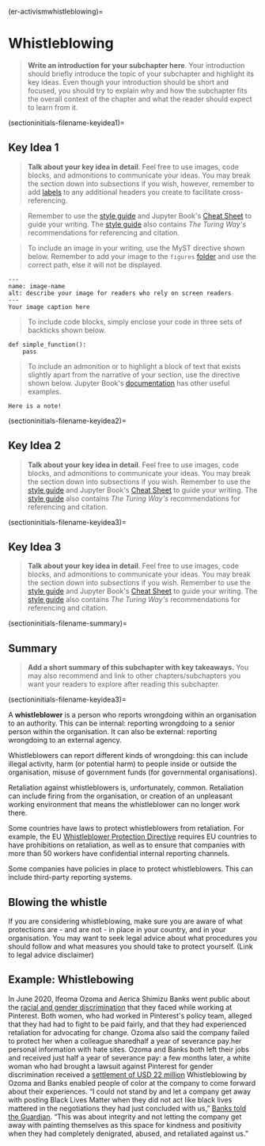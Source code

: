 (er-activismwhistleblowing)=
# Whistleblowing

> **Write an introduction for your subchapter here**.
> Your introduction should briefly introduce the topic of your subchapter and highlight its key ideas.
> Even though your introduction should be short and focused, you should try to explain why and how the subchapter fits the overall context of the chapter and what the reader should expect to learn from it.

<!-- 
> Each of the key ideas you talk about in the introduction should have a section of its own.
> When you mention a key idea in your introduction, remember to cross reference it to the section of your subchapter where you explain it further.
> This will be useful for people who may only want to read specific parts of your content.
> See the [style guide](https://the-turing-way.netlify.app/community-handbook/style/style-crossref.html) for The Turing Way's recommendations on cross referencing.

> In this template, we assume that our subchapter has three key ideas, your subchapter may have more or less than this. 

> It may be beneficial to run your content through a grammar checker (such as Grammarly) to catch grammatical mistakes.
-->

<!-- 
In the label, replace `keyidea1` with a word that best describes the section or key idea you want to explain -->
(sectioninitials-filename-keyidea1)=
## Key Idea 1

> **Talk about your key idea in detail**. Feel free to use images, code blocks, and admonitions to communicate your ideas.
> You may break the section down into subsections if you wish, however, remember to add [labels](https://the-turing-way.netlify.app/community-handbook/style/style-crossref.html) to any additional headers you create to facilitate cross-referencing.

> Remember to use the [style guide](https://the-turing-way.netlify.app/community-handbook/style.html) and Jupyter Book's [Cheat Sheet](https://jupyterbook.org/reference/cheatsheet.html) to guide your writing.
> The [style guide](https://the-turing-way.netlify.app/community-handbook/style/style-citing.html) also contains _The Turing Way's_ recommendations for referencing and citation.

> To include an image in your writing, use the MyST directive shown below. 
> Remember to add your image to the `figures` [folder](https://github.com/alan-turing-institute/the-turing-way/tree/master/book/website/figures) and use the correct path, else it will not be displayed.

```{figure} ../../figures/image-name.png
---
name: image-name
alt: describe your image for readers who rely on screen readers
---
Your image caption here
```

> To include code blocks, simply enclose your code in three sets of backticks shown below.

```
def simple_function():
    pass
```

> To include an admonition or to highlight a block of text that exists slightly apart from the narrative of your section, use the directive shown below. Jupyter Book's [documentation](https://jupyterbook.org/content/content-blocks.html#) has other useful examples.

```{note}
Here is a note!
```

<!-- 
In the label, replace `keyidea2` with a word that best describes the section or key idea you want to explain -->
(sectioninitials-filename-keyidea2)=
## Key Idea 2

> **Talk about your key idea in detail**. Feel free to use images, code blocks, and admonitions to communicate your ideas.
> You may break the section down into subsections if you wish.
> Remember to use the [style guide](https://the-turing-way.netlify.app/community-handbook/style.html) and Jupyter Book's [Cheat Sheet](https://jupyterbook.org/reference/cheatsheet.html) to guide your writing.
> The [style guide](https://the-turing-way.netlify.app/community-handbook/style/style-citing.html) also contains _The Turing Way's_ recommendations for referencing and citation.

<!-- 
In the label, replace `keyidea3` with a word that best describes the section or key idea you want to explain -->
(sectioninitials-filename-keyidea3)=
## Key Idea 3

> **Talk about your key idea in detail**. Feel free to use images, code blocks, and admonitions to communicate your ideas.
> You may break the section down into subsections if you wish.
> Remember to use the [style guide](https://the-turing-way.netlify.app/community-handbook/style.html) and Jupyter Book's [Cheat Sheet](https://jupyterbook.org/reference/cheatsheet.html) to guide your writing.
> The [style guide](https://the-turing-way.netlify.app/community-handbook/style/style-citing.html) also contains _The Turing Way's_ recommendations for referencing and citation.

(sectioninitials-filename-summary)=
## Summary

> **Add a short summary of this subchapter with key takeaways.**
> You may also recommend and link to other chapters/subchapters you want your readers to explore after reading this subchapter.

<!-- 
In the label, replace `keyidea3` with a word that best describes the section or key idea you want to explain -->
(sectioninitials-filename-keyidea3)=

<!---
> **Talk about your key idea in detail**. Feel free to use images, code blocks, and admonitions to communicate your ideas.
> You may break the section down into subsections if you wish.
> Remember to use the [style guide](https://the-turing-way.netlify.app/community-handbook/style.html) and Jupyter Book's [Cheat Sheet](https://jupyterbook.org/reference/cheatsheet.html) to guide your writing.
> The [style guide](https://the-turing-way.netlify.app/community-handbook/style/style-citing.html) also contains _The Turing Way's_ recommendations for referencing and citation.
-->

A **whistleblower** is a person who reports wrongdoing within an organisation to an authority.
This can be internal: reporting wrongdoing to a senior person within the organisation.
It can also be external: reporting wrongdoing to an external agency.

Whistleblowers can report different kinds of wrongdoing: this can include illegal activity, harm (or potential harm) to people inside or outside the organisation, misuse of government funds (for governmental organisations). 

<!--- I'd like to have an example here that isn't Edward Snowdon, but I can't think of an accessible case - any ideas? -->


Retaliation against whistleblowers is, unfortunately, common.
Retaliation can include firing from the organisation, or creation of an unpleasant working environment that means the whistleblower can no longer work there. 

Some countries have laws to protect whistleblowers from retaliation.
For example, the EU [Whistleblower Protection Directive](https://www.cliffordchance.com/insights/resources/blogs/regulatory-investigations-financial-crime-insights/the-new-eu-whistleblower-protection-directive-are-the-member.html) requires EU countries to have prohibitions on retaliation, as well as to ensure that companies with more than 50 workers have confidential internal reporting channels. 

Some companies have policies in place to protect whistleblowers.
This can include third-party reporting systems. 

## Blowing the whistle
If you are considering whistleblowing, make sure you are aware of what protections are - and are not - in place in your country, and in your organisation.
You may want to seek legal advice about what procedures you should follow and what measures you should take to protect yourself. (Link to legal advice disclaimer)

## Example: Whistlebowing 
In June 2020, Ifeoma Ozoma and Aerica Shimizu Banks went public about the [racial and gender discrimination](https://www.theguardian.com/technology/2020/dec/18/pinterest-gender-discrimination-lawsuit-black-workers) that they faced while working at Pinterest. 
Both women, who had worked in Pinterest's policy team, alleged that they had had to fight to be paid fairly, and that they had experienced retaliation for advocating for change. Ozoma also said the company failed to protect her when a colleague sharedhalf a year of severance pay.her personal information with hate sites.
Ozoma and Banks both left their jobs and received just half a year of severance pay: a few months later, a white woman who had brought a lawsuit against Pinterest for gender discrimination received a [settlement of USD 22 million](https://techcrunch.com/2020/12/15/pinterests-22-5m-settlement-highlights-techs-inequities-say-former-employees-who-alleged-discrimination/?guccounter=1&guce_referrer=aHR0cHM6Ly9lbi53aWtpcGVkaWEub3JnLw&guce_referrer_sig=AQAAACZ34jVrpq4QDy88mJNelRDz8GP8aOLKVD8QSy5jN5q3mgSFYc2g7BGJpcT1jrJxwCEbRhbE0MbBZVE3Cgyj4qjvfhdvWPVTGdwez9zsIsFnRArQev8e2plH0SmtILq2TNGbgqFHuEtehiJxaDhz0yXsCSLFoU9Xl8avKyirjHYp)
Whistleblowing by Ozoma and Banks enabled people of color at the company to come forward about their experiences.
“I could not stand by and let a company get away with posting Black Lives Matter when they did not act like black lives mattered in the negotiations they had just concluded with us,” [Banks told the Guardian](https://www.theguardian.com/technology/2020/dec/18/pinterest-gender-discrimination-lawsuit-black-workers). 
“This was about integrity and not letting the company get away with painting themselves as this space for kindness and positivity when they had completely denigrated, abused, and retaliated against us.”
